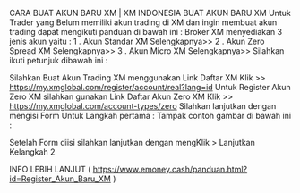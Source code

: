 CARA BUAT AKUN BARU XM | XM INDONESIA
BUAT AKUN BARU XM
Untuk Trader yang Belum memiliki akun trading di XM dan ingin membuat akun trading dapat mengikuti panduan di bawah ini : 
Broker XM menyediakan 3 jenis akun yaitu : 
1 . Akun Standar XM Selengkapnya>>
2 . Akun Zero Spread XM Selengkapnya>>
3 . Akun Micro XM  Selengkapnya>>
Silahkan ikuti petunjuk dibawah ini : 

Silahkan Buat  Akun Trading XM menggunakan Link Daftar XM
Klik >> https://my.xmglobal.com/register/account/real?lang=id
Untuk Register Akun Zero XM silahkan gunakan Link Daftar Akun Zero XM
Klik >> https://my.xmglobal.com/account-types/zero
Silahkan  lanjutkan dengan mengisi Form Untuk Langkah pertama :
Tampak contoh gambar di bawah ini :

Setelah Form diisi silahkan lanjutkan dengan mengKlik > Lanjutkan Kelangkah 2


INFO LEBIH LANJUT ( https://www.emoney.cash/panduan.html?id=Register_Akun_Baru_XM )
